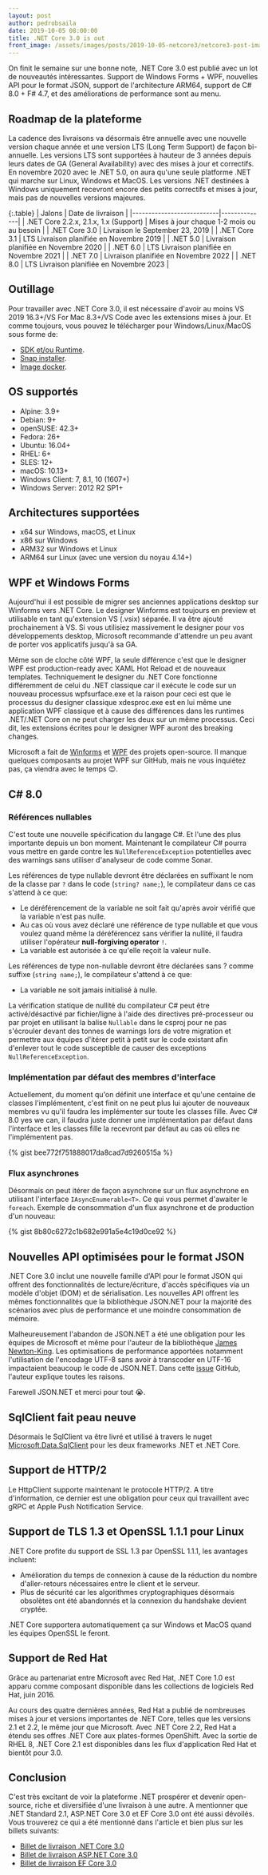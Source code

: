 ```yaml
---
layout: post
author: pedrobsaila
date: 2019-10-05 08:00:00
title: .NET Core 3.0 is out
front_image: /assets/images/posts/2019-10-05-netcore3/netcore3-post-image.jpeg
---
```


On finit le semaine sur une bonne note, .NET Core 3.0 est publié avec un lot de nouveautés intéressantes. Support de Windows Forms + WPF, nouvelles API pour le format JSON, support de l'architecture ARM64, support de C# 8.0 + F# 4.7, et des améliorations de performance sont au menu.

## Roadmap de la plateforme

La cadence des livraisons va désormais être annuelle avec une nouvelle version chaque année et une version LTS (Long Term Support) de façon bi-annuelle. Les versions LTS sont supportées à hauteur de 3 années depuis leurs dates de GA (General Availability) avec des mises à jour et correctifs. En novembre 2020 avec le .NET 5.0, on aura qu'une seule platforme .NET qui marche sur Linux, Windows et MacOS. Les versions .NET destinées à Windows uniquement recevront encore des petits correctifs et mises à jour, mais pas de nouvelles versions majeures.

{:.table}
| Jalons                 | Date de livraison |
|---------------------------|--------------|
| .NET Core 2.2.x, 2.1.x, 1.x (Support) | Mises à jour chaque 1-2 mois ou au besoin |
| .NET Core 3.0 | Livraison le September 23, 2019 |
| .NET Core 3.1 | LTS Livraison planifiée en Novembre 2019 |
| .NET 5.0 | Livraison planifiée en Novembre 2020 |
| .NET 6.0 | LTS Livraison planifiée en Novembre 2021 |
| .NET 7.0 | Livraison planifiée en Novembre 2022 |
| .NET 8.0 | LTS Livraison planifiée en Novembre 2023 |

## Outillage

Pour travailler avec .NET Core 3.0, il est nécessaire d'avoir au moins VS 2019 16.3+/VS For Mac 8.3+/VS Code avec les extensions mises à jour. Et comme toujours, vous pouvez le télécharger pour Windows/Linux/MacOS sous forme de:

+ [SDK et/ou Runtime](https://dotnet.microsoft.com/download/dotnet-core/3.0).
+ [Snap installer](https://snapcraft.io/dotnet-sdk).
+ [Image docker](https://hub.docker.com/_/microsoft-dotnet-core).

## OS supportés

+ Alpine: 3.9+
+ Debian: 9+
+ openSUSE: 42.3+
+ Fedora: 26+
+ Ubuntu: 16.04+
+ RHEL: 6+
+ SLES: 12+
+ macOS: 10.13+
+ Windows Client: 7, 8.1, 10 (1607+)
+ Windows Server: 2012 R2 SP1+

## Architectures supportées

+ x64 sur Windows, macOS, et Linux
+ x86 sur Windows
+ ARM32 sur Windows et Linux
+ ARM64 sur Linux (avec une version du noyau 4.14+)

## WPF et Windows Forms

Aujourd'hui il est possible de migrer ses anciennes applications desktop sur Winforms vers .NET Core. Le designer Winforms est toujours en preview et utilisable en tant qu'extension VS (.vsix) séparée. Il va être ajouté prochainement à VS. Si vous utilisiez massivement le designer pour vos développements desktop, Microsoft recommande d'attendre un peu avant de porter vos applicatifs jusqu'à sa GA.

Même son de cloche côté WPF, la seule différence c'est que le designer WPF est production-ready avec XAML Hot Reload et de nouveaux templates. Techniquement le designer du .NET Core fonctionne différemment de celui du .NET classique car il exécute le code sur un nouveau processus wpfsurface.exe et la raison pour ceci est que le processus du designer classique xdesproc.exe est en lui même une application WPF classique et à cause des différences dans les runtimes .NET/.NET Core on ne peut charger les deux sur un même processus. Ceci dit, les extensions écrites pour le designer WPF auront des breaking changes.

Microsoft a fait de [Winforms](https://github.com/dotnet/winforms) et [WPF](https://github.com/dotnet/wpf) des projets open-source. Il manque quelques composants au projet WPF sur GitHub, mais ne vous inquiétez pas, ça viendra avec le temps :wink:.

## C# 8.0

### Références nullables

C'est toute une nouvelle spécification du langage C#. Et l'une des plus importante depuis un bon moment. Maintenant le compilateur C# pourra vous mettre en garde contre les `NullReferenceException` potentielles avec des warnings sans utiliser d'analyseur de code comme Sonar.

Les références de type nullable devront être déclarées en suffixant le nom de la classe par `?` dans le code (`string? name;`), le compilateur dans ce cas s'attend à ce que:

+ Le déréférencement de la variable ne soit fait qu'après avoir vérifié que la variable n'est pas nulle.
+ Au cas où vous avez déclaré une référence de type nullable et que vous voulez quand même la déréférencez sans vérifier la nullité, il faudra utiliser l'opérateur **null-forgiving operator** `!`.
+ La variable est autorisée à ce qu'elle reçoit la valeur nulle.

Les références de type non-nullable devront être déclarées sans ? comme suffixe (`string name;`), le compilateur s'attend à ce que:

+ La variable ne soit jamais initialisé à nulle.

La vérification statique de nullité du compilateur C# peut être activé/désactivé par fichier/ligne à l'aide des directives pré-processeur ou par projet en utilisant la balise `Nullable` dans le csproj pour ne pas s'écrouler devant des tonnes de warnings lors de votre migration et permettre aux équipes d'itérer petit à petit sur le code existant afin d'enlever tout le code susceptible de causer des exceptions `NullReferenceException`.

### Implémentation par défaut des membres d'interface

Actuellement, du moment qu'on définit une interface et qu'une centaine de classes l'implémentent, c'est finit on ne peut plus lui ajouter de nouveaux membres vu qu'il faudra les implémenter sur toute les classes fille. Avec C# 8.0 yes we can, il faudra juste donner une implémentation par défaut dans l'interface et les classes fille la recevront par défaut au cas où elles ne l'implémentent pas.

{% gist bee772f751888017da8cad7d9260515a %}

### Flux asynchrones

Désormais on peut itérer de façon asynchrone sur un flux asynchrone en utilisant l'interface `IAsyncEnumerable<T>`. Ce qui vous permet d'awaiter le `foreach`. Exemple de consommation d'un flux asynchrone et de production d'un nouveau:

{% gist 8b80c6272c1b682e991a5e4c19d0ce92 %}

## Nouvelles API optimisées pour le format JSON

.NET Core 3.0 inclut une nouvelle famille d'API pour le format JSON qui offrent des fonctionnalités de lecture/écriture, d'accès spécifiques via un modèle d'objet (DOM) et de sérialisation. Les nouvelles API offrent les mêmes fonctionnalités que la bibliothèque JSON.NET pour la majorité des scénarios avec plus de performance et une moindre consommation de mémoire.

Malheureusement l'abandon de JSON.NET a été une obligation pour les équipes de Microsoft et même pour l'auteur de la bibliothèque [James Newton-King](https://github.com/jamesnk). Les optimisations de performance apportées notamment l'utilisation de l'encodage UTF-8 sans avoir à transcoder en UTF-16 impactaient beaucoup le code de JSON.NET. Dans cette [issue](https://github.com/dotnet/corefx/issues/33115) GitHub, l'auteur explique toutes les raisons.

Farewell JSON.NET et merci pour tout :sob:.

## SqlClient fait peau neuve

Désormais le SqlClient va être livré et utilisé à travers le nuget [Microsoft.Data.SqlClient](https://www.nuget.org/packages/Microsoft.Data.SqlClient/) pour les deux frameworks .NET et .NET Core.

## Support de HTTP/2

Le HttpClient supporte maintenant le protocole HTTP/2. A titre d'information, ce dernier est une obligation pour ceux qui travaillent avec gRPC et Apple Push Notification Service.

## Support de TLS 1.3 et OpenSSL 1.1.1 pour Linux

.NET Core profite du support de SSL 1.3 par OpenSSL 1.1.1, les avantages incluent:

+ Amélioration du temps de connexion à cause de la réduction du nombre d'aller-retours nécessaires entre le client et le serveur.
+ Plus de sécurité car les algorithmes cryptographiques désormais obsolètes ont été abandonnés et la connexion du handshake devient cryptée.

.NET Core supportera automatiquement ça sur Windows et MacOS quand les équipes OpenSSL le feront.

## Support de Red Hat

Grâce au partenariat entre Microsoft avec Red Hat, .NET Core 1.0 est apparu comme composant disponible dans les collections de logiciels Red Hat, juin 2016.

Au cours des quatre dernières années, Red Hat a publié de nombreuses mises à jour et versions importantes de .NET Core, telles que les versions 2.1 et 2.2, le même jour que Microsoft. Avec .NET Core 2.2, Red Hat a étendu ses offres .NET Core aux plates-formes OpenShift. Avec la sortie de RHEL 8, .NET Core 2.1 est disponibles dans les flux d'application Red Hat et bientôt pour 3.0.

## Conclusion

C'est très excitant de voir la plateforme .NET prospérer et devenir open-source, riche et diversifiée d'une livraison à une autre. A mentionner que .NET Standard 2.1, ASP.NET Core 3.0 et EF Core 3.0 ont été aussi dévoilés. Vous trouverez ce qui a été mentionné dans l'article et bien plus sur les billets suivants:

+ [Billet de livraison .NET Core 3.0](https://devblogs.microsoft.com/dotnet/announcing-net-core-3-0/)
+ [Billet de livraison ASP.NET Core 3.0](https://devblogs.microsoft.com/aspnet/asp-net-core-and-blazor-updates-in-net-core-3-0/)
+ [Billet de livraison EF Core 3.0](https://devblogs.microsoft.com/dotnet/announcing-ef-core-3-0-and-ef-6-3-general-availability/)
